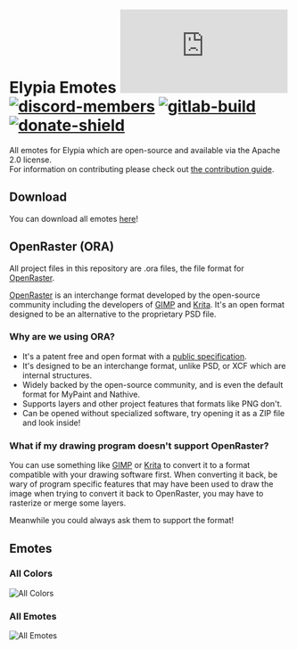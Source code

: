 # Elypia Emotes [![matrix-members]][matrix] [![discord-members]][discord] [![gitlab-build]][gitlab] [![donate-shield]][elypia-donate]
All emotes for Elypia which are open-source and available via the
Apache 2.0 license.  
For information on contributing please check out
[the contribution guide]. 

## Download
You can download all emotes [here]! 

## OpenRaster (ORA)
All project files in this repository are .ora files, the file format
for [OpenRaster].

[OpenRaster] is an interchange format developed by the open-source
community including the developers of [GIMP] and [Krita]. It's an open
format designed to be an alternative to the proprietary PSD file.

### Why are we using ORA?
* It's a patent free and open format with a [public specification].
* It's designed to be an interchange format, unlike PSD, or XCF which
are internal structures.
* Widely backed by the open-source community, and is even the default
format for MyPaint and Nathive.
* Supports layers and other project features that formats like PNG
don't.
* Can be opened without specialized software, try opening it as a ZIP
file and look inside!

### What if my drawing program doesn't support OpenRaster?
You can use something like [GIMP] or [Krita] to convert it to a format
compatible with your drawing software first. When converting it back,
be wary of program specific features that may have been used to draw
the image when trying to convert it back to OpenRaster, you may have to
rasterize or merge some layers.

Meanwhile you could always ask them to support the format!

## Emotes
### All Colors
![All Colors]

### All Emotes
![All Emotes]

[matrix]: https://matrix.to/#/+elypia:matrix.org "Matrix Invite"
[discord]: https://discord.gg/hprGMaM "Discord Invite"
[gitlab]: https://gitlab.com/Elypia/elypia-emotes/commits/master "Repository on GitLab"
[elypia-donate]: https://elypia.org/donate "Donate to Elypia"
[the contribution guide]: ./CONTRIBUTING.md "Contribute to the Elypia Emotes"
[here]: https://elypia.gitlab.io/elypia-emotes/emotes.zip "All Emotes Packaged"
[download]: https://gitlab.com/Elypia/elypia-emotes/-/jobs/artifacts/master/download?job=pages "Download Latest Pipeline"
[OpenRaster]: https://en.wikipedia.org/wiki/OpenRaster "OpenRaster on Wikipedia"
[GIMP]: https://www.gimp.org/ "GIMP"
[Krita]: https://krita.org/ "Krita"
[public specification]: https://www.freedesktop.org/wiki/Specifications/OpenRaster/ "Specification for OpenRaster"

[matrix-members]: https://img.shields.io/matrix/elypia-general:matrix.org?logo=matrix "Matrix Shield"
[discord-members]: https://discordapp.com/api/guilds/184657525990359041/widget.png "Discord Shield"
[gitlab-build]: https://gitlab.com/Elypia/elypia-emotes/badges/master/pipeline.svg "GitLab Build Shield"
[donate-shield]: https://img.shields.io/badge/Elypia-Donate-blueviolet "Donate Shield"
[All Colors]: https://elypia.gitlab.io/elypia-emotes/colors.png "All Colors"
[All Emotes]: https://elypia.gitlab.io/elypia-emotes/emotes.png "All Unique Emotes"
